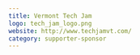 ```yaml
---
title: Vermont Tech Jam
logo: tech_jam_logo.png
website: http://www.techjamvt.com/
category: supporter-sponsor
---
```

